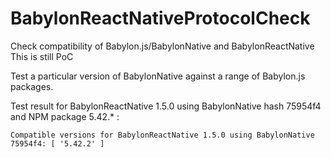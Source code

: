# BabylonReactNativeProtocolCheck
Check compatibility of Babylon.js/BabylonNative and BabylonReactNative
This is still PoC

Test a particular version of BabylonNative against a range of Babylon.js packages.

Test result for BabylonReactNative 1.5.0 using BabylonNative hash 75954f4 and NPM package 5.42.* :

```
Compatible versions for BabylonReactNative 1.5.0 using BabylonNative 75954f4: [ '5.42.2' ]
```